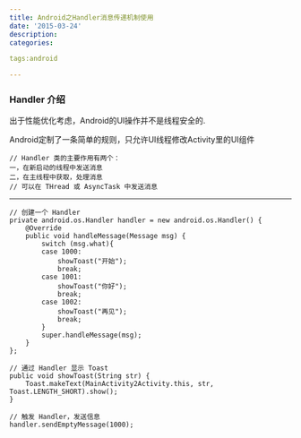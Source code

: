 ```yaml
---
title: Android之Handler消息传递机制使用
date: '2015-03-24'
description:
categories:

tags:android

---
```


>

### Handler 介绍

>

出于性能优化考虑，Android的UI操作并不是线程安全的.

Android定制了一条简单的规则，只允许UI线程修改Activity里的UI组件

>

	// Handler 类的主要作用有两个：
	一，在新启动的线程中发送消息
	二，在主线程中获取，处理消息
	// 可以在 THread 或 AsyncTask 中发送消息

>

---

	// 创建一个 Handler
	private android.os.Handler handler = new android.os.Handler() {
		@Override
		public void handleMessage(Message msg) {
		    switch (msg.what){
			case 1000:
			    showToast("开始");
			    break;
			case 1001:
			    showToast("你好");
			    break;
			case 1002:
			    showToast("再见");
			    break;
		    }
		    super.handleMessage(msg);
		}
	};

	// 通过 Handler 显示 Toast
	public void showToast(String str) {
		Toast.makeText(MainActivity2Activity.this, str, Toast.LENGTH_SHORT).show();
	}

	// 触发 Handler，发送信息
	handler.sendEmptyMessage(1000);

